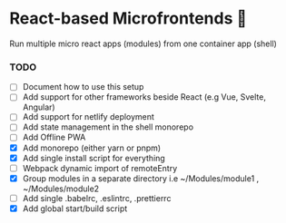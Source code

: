 # React-based Microfrontends 🧩

Run multiple micro react apps (modules) from one container app (shell)

### TODO

- [ ] Document how to use this setup
- [ ] Add support for other frameworks beside React (e.g Vue, Svelte, Angular)
- [ ] Add support for netlify deployment
- [ ] Add state management in the shell monorepo
- [ ] Add Offline PWA
- [x] Add monorepo (either yarn or pnpm)
- [x] Add single install script for everything
- [ ] Webpack dynamic import of remoteEntry
- [x] Group modules in a separate directory i.e ~/Modules/module1 , ~/Modules/module2
- [ ] Add single .babelrc, .eslintrc, .prettierrc
- [x] Add global start/build script
